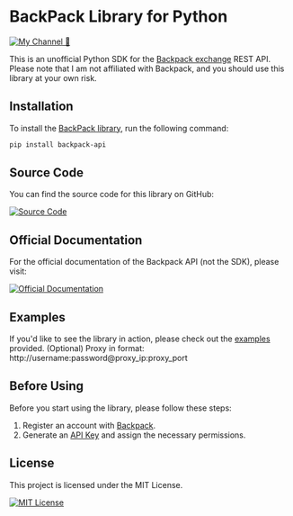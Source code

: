 # BackPack Library for Python

[![My Channel 🥰](https://img.shields.io/badge/My_Channel_🥰-0A66C2?style=for-the-badge&logo=telegram&logoColor=white)](https://t.me/web3_enjoyer_club) 

This is an unofficial Python SDK for the [Backpack exchange](https://backpack.exchange/refer/binance) REST API. Please note that I am not affiliated with Backpack, and you should use this library at your own risk.

## Installation

To install the [BackPack library](https://pypi.org/project/backpack-api/), run the following command:

```bash
pip install backpack-api
```

## Source Code

You can find the source code for this library on GitHub:

[![Source Code](https://img.shields.io/badge/Source_Code-GitHub-white?style=for-the-badge&logo=github)](https://github.com/MsLolita/pybackpack)

## Official Documentation

For the official documentation of the Backpack API (not the SDK), please visit:

[![Official Documentation](https://img.shields.io/badge/Official_Documentation-Backpack_Exchange-red?style=for-the-badge)](https://docs.backpack.exchange/)

## Examples

If you'd like to see the library in action, please check out the [examples](https://github.com/MsLolita/pybackpack/tree/master/examples) provided.
(Optional) Proxy in format: http://username:password@proxy_ip:proxy_port

## Before Using

Before you start using the library, please follow these steps:

1. Register an account with [Backpack](https://backpack.exchange/refer/binance).
2. Generate an [API Key](https://backpack.exchange/settings/api-keys) and assign the necessary permissions.

## License

This project is licensed under the MIT License.

[![MIT License](https://img.shields.io/badge/License-MIT-green.svg)](https://choosealicense.com/licenses/mit/)
